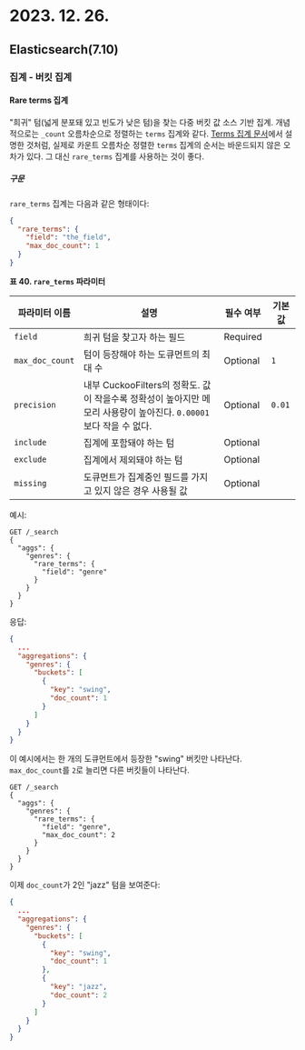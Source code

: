 # 2023. 12. 26.

## Elasticsearch(7.10)

### 집계 - 버킷 집계

#### Rare terms 집계

"희귀" 텀(넓게 분포돼 있고 빈도가 낮은 텀)을 찾는 다중 버킷 값 소스 기반 집계. 개념적으로는 `_count` 오름차순으로 정렬하는 `terms` 집계와 같다. [Terms 집계 문서][terms-aggregation]에서 설명한 것처럼, 실제로 카운트 오름차순 정렬한 `terms` 집계의 순서는 바운드되지 않은 오차가 있다. 그 대신 `rare_terms` 집계를 사용하는 것이 좋다.

##### 구문

`rare_terms` 집계는 다음과 같은 형태이다:

```json
{
  "rare_terms": {
    "field": "the_field",
    "max_doc_count": 1
  }
}
```

**표 40. `rare_terms` 파라미터**

| 파라미터 이름   | 설명                                                         | 필수 여부 | 기본값 |
| --------------- | ------------------------------------------------------------ | --------- | ------ |
| `field`         | 희귀 텀을 찾고자 하는 필드                                   | Required  |        |
| `max_doc_count` | 텀이 등장해야 하는 도큐먼트의 최대 수                        | Optional  | `1`    |
| `precision`     | 내부 CuckooFilters의 정확도. 값이 작을수록 정확성이 높아지만 메모리 사용량이 높아진다. `0.00001`보다 작을 수 없다. | Optional  | `0.01` |
| `include`       | 집계에 포함돼야 하는 텀                                      | Optional  |        |
| `exclude`       | 집계에서 제외돼야 하는 텀                                    | Optional  |        |
| `missing`       | 도큐먼트가 집계중인 필드를 가지고 있지 않은 경우 사용될 값   | Optional  |        |

예시:

```http
GET /_search
{
  "aggs": {
    "genres": {
      "rare_terms": {
        "field": "genre"
      }
    }
  }
}
```

응답:

```json
{
  ...
  "aggregations": {
    "genres": {
      "buckets": [
        {
          "key": "swing",
          "doc_count": 1
        }
      ]
    }
  }
}
```

이 예시에서는 한 개의 도큐먼트에서 등장한 "swing" 버킷만 나타난다. `max_doc_count`를 `2`로 늘리면 다른 버킷들이 나타난다.

```http
GET /_search
{
  "aggs": {
    "genres": {
      "rare_terms": {
        "field": "genre",
        "max_doc_count": 2
      }
    }
  }
}
```

이제 `doc_count`가 2인 "jazz" 텀을 보여준다:

```json
{
  ...
  "aggregations": {
    "genres": {
      "buckets": [
        {
          "key": "swing",
          "doc_count": 1
        },
        {
          "key": "jazz",
          "doc_count": 2
        }
      ]
    }
  }
}
```



[terms-aggregation]: https://www.elastic.co/guide/en/elasticsearch/reference/7.10/search-aggregations-bucket-terms-aggregation.html#search-aggregations-bucket-terms-aggregation-order